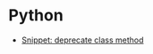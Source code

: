 # Python

- [Snippet: deprecate class method](/dev/language/python/snippet-deprecate-class-method.md)

